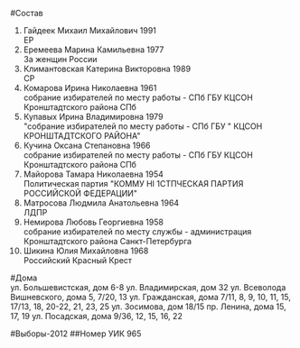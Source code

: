 #Состав
1. Гайдеек Михаил Михайлович 1991   
    ЕР
2. Еремеева Марина Камильевна 1977   
    За женщин России
3. Климантовская Катерина Викторовна 1989   
    СР
4. Комарова Ирина Николаевна 1961   
    собрание избирателей по месту работы - СПб ГБУ КЦСОН Кронштадтского района СПб
5. Купавых Ирина Владимировна 1979   
    "собрание избирателей по месту работы - СПб ГБУ " КЦСОН КРОНШТАДТСКОГО РАЙОНА"
6. Кучина Оксана Степановна 1966   
    собрание избирателей по месту работы - СПб ГБУ КЦСОН Кронштадтского района СПб
7. Майорова Тамара Николаевна 1954   
    Политическая партия "КОММУ HI 1СТПЧЕСКАЯ ПАРТИЯ РОССИЙСКОЙ ФЕДЕРАЦИИ"
8. Матросова Людмила Анатольевна 1964   
    ЛДПР
9. Немирова Любовь Георгиевна 1958   
    собрание избирателей по месту службы - администрация Кронштадтского района Санкт-Петербурга
10. Шикина Юлия Михайловна 1968   
    Российский Красный Крест

#Дома  
ул. Большевистская, дом 6-8 ул. Владимирская, дом 32 ул. Всеволода Вишневского, дома 5, 7/20, 13 ул. Гражданская, дома 7/11, 8, 9, 10, 11, 15, 17/13, 18, 20-22, 21, 23, 25 ул. Зосимова, дом 18/15 пр. Ленина, дома 15, 17, 19 ул. Посадская, дома 9/36, 12, 15, 16, 22

#Выборы-2012
##Номер УИК
965
